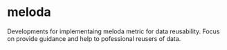 # meloda
Developments for implementaing meloda metric for data reusability. Focus on provide guidance and help to pofessional reusers of data.
